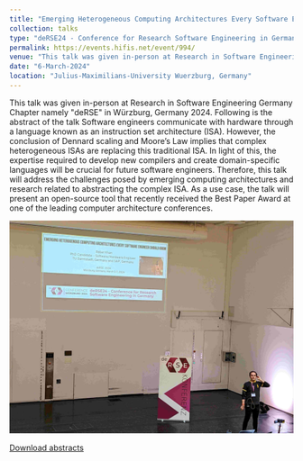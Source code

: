 ```yaml
---
title: "Emerging Heterogeneous Computing Architectures Every Software Engineer Should Know (Compilers and DSLs)"
collection: talks
type: "deRSE24 - Conference for Research Software Engineering in Germany 2024"
permalink: https://events.hifis.net/event/994/
venue: "This talk was given in-person at Research in Software Engineering Germany Chapter namely deRSE in Wuerzburg, Germany, on 6th March 2024"
date: "6-March-2024"
location: "Julius-Maximilians-University Wuerzburg, Germany"
---
```


This talk was given in-person at Research in Software Engineering Germany Chapter namely "deRSE" in Würzburg, Germany 2024. Following is the abstract of the talk
Software engineers communicate with hardware through a language known as an instruction set architecture (ISA). However, the conclusion of 
Dennard scaling and Moore’s Law implies that complex heterogeneous ISAs are replacing this traditional ISA. In light of this, the expertise
required to develop new compilers and create domain-specific languages will be crucial for future software engineers. Therefore, this talk will 
address the challenges posed by emerging computing architectures and research related to abstracting the complex ISA. As a use case, the talk 
will present an open-source tool that recently received the Best Paper Award at one of the leading computer architecture conferences.



![](/images/deRSE2024khan.jpg)

[Download abstracts](https://babarzkhan.github.io/files/2deRSE2024.pdf)

